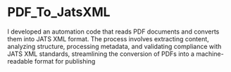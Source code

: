 # PDF_To_JatsXML
I developed an automation code that reads PDF documents and converts them into JATS XML format. The process involves extracting content, analyzing structure, processing metadata, and validating compliance with JATS XML standards, streamlining the conversion of PDFs into a machine-readable format for publishing
